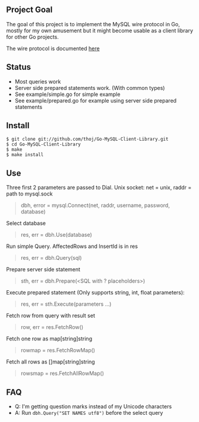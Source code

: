 Project Goal
----------------
The goal of this project is to implement the MySQL wire protocol in Go,
mostly for my own amusement but it might become usable as a client 
library for other Go projects.

The wire protocol is documented [here](http://forge.mysql.com/wiki/MySQL_Internals_ClientServer_Protocol "MySQL Wire Protocol Documentation")

Status
---------------
* Most queries work
* Server side prepared statements work. (With common types)
* See example/simple.go for simple example
* See example/prepared.go for example using server side prepared statements

Install
--------------
	$ git clone git://github.com/thoj/Go-MySQL-Client-Library.git
	$ cd Go-MySQL-Client-Library
	$ make
	$ make install

Use
--------------
Three first 2 parameters are passed to Dial. Unix socket: net = unix, raddr = path to mysql.sock  
> dbh, error = mysql.Connect(net, raddr, username, password, database)

Select database  
> res, err = dbh.Use(database)

Run simple Query. AffectedRows and InsertId is in res  
> res, err = dbh.Query(sql)

Prepare server side statement  
> sth, err = dbh.Prepare(<SQL with ? placeholders>)

Execute prepared statement (Only supports string, int, float parameters):  
> res, err = sth.Execute(parameters ...)

Fetch row from query with result set  
> row, err = res.FetchRow()

Fetch one row as map[string]string  
> rowmap = res.FetchRowMap()

Fetch all rows as []map[string]string  
> rowsmap = res.FetchAllRowMap()

FAQ
----------
* Q: I'm getting question marks instead of my Unicode characters
* A: Run `dbh.Query("SET NAMES utf8")` before the select query 
